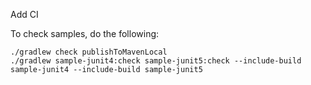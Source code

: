 Add CI

To check samples, do the following:
```shell
./gradlew check publishToMavenLocal
./gradlew sample-junit4:check sample-junit5:check --include-build sample-junit4 --include-build sample-junit5
```
